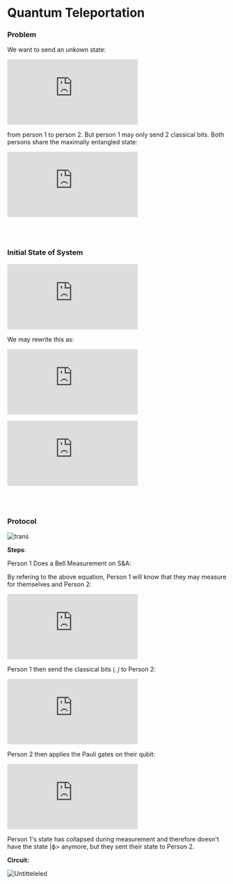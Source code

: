 <h1>Quantum Teleportation</h1>

<h3>Problem</h3>
We want to send an unkown state:

![equation](https://latex.codecogs.com/gif.latex?%7C%5Cphi%20%3E_%7Bs%7D%3D%20%5Calpha%20%7C0%3E_%7Bs%7D&plus;%5Cbeta%20%7C1%3E_%7Bs%7D)

from person 1 to person 2. But person 1 may only send 2 classical bits. Both persons share the maximally entangled state:

![equation](https://latex.codecogs.com/gif.latex?%7C%5Cpsi%20%5E%7B00%7D%3E_%7BAB%7D%20%3D%5Cfrac%7B1%7D%7B%5Csqrt%7B2%7D%7D%20%5B%5Calpha%20%7C00%3E_%7BAB%7D%20&plus;%20%5Cbeta%20%7C11%3E_%7BAB%7D%5D)

<br>
<br>

<h3>Initial State of System</h3>
  
![equation](https://latex.codecogs.com/gif.latex?%5Cbegin%7Balign*%7D%20%26%7B%7D%7C%5Cphi%3E_%7Bs%7D%20%5Cotimes%20%5C%20%7C%5Cpsi%20%5E%7B00%7D%3E_%7BAB%7D%20%5C%5C%20%26%7B%7D%3D%5Cfrac%7B1%7D%7B%5Csqrt%7B2%7D%7D%20%5B%5Calpha%20%7C000%3E_%7BSAB%7D%20&plus;%20%5Calpha%20%7C011%3E_%7BSAB%7D&plus;%20%5Cbeta%20%7C100%3E_%7BSAB%7D%20&plus;%20%5Cbeta%20%7C111%3E_%7BSAB%7D%5D%20%5Cend%7Balign*%7D)

We may rewrite this as:

![equation](https://latex.codecogs.com/gif.latex?%5Cbegin%7Balign*%7D%20%26%7B%7D%3D%5Cfrac%7B1%7D%7B2%5Csqrt%7B2%7D%7D%5B%28%7C00%3E_%7BSA%7D&plus;%7C11%3E_%7BSA%7D%29%20%5Cotimes%20%28%5Calpha%7C0%3E_%7BB%7D&plus;%5Cbeta%7C1%3E_%7BB%7D%29&plus;%28%7C01%3E_%7BSA%7D&plus;%7C10%3E_%7BSA%7D%29%20%5Cotimes%20%28%5Calpha%7C1%3E_%7BB%7D%20&plus;%20%5Cbeta%7C0%3E_%7BB%7D%29%20%5C%5C%20%26%7B%7D&plus;%28%7C00%3E_%7BSA%7D-%7C11%3E_%7BSA%7D%29%20%5Cotimes%20%28%5Calpha%7C0%3E_%7BB%7D-%5Cbeta%7C1%3E_%7BB%7D%29&plus;%28%7C01%3E_%7BSA%7D-%7C10%3E_%7BSA%7D%29%20%5Cotimes%20%28%5Calpha%7C1%3E_%7BB%7D-%5Cbeta%7C0%3E_%7BB%7D%29%5D%20%5Cend%7Balign*%7D)

![equation](https://latex.codecogs.com/gif.latex?%5Cbegin%7Balign*%7D%20%26%7B%7D%3D%5Cfrac%7B1%7D%7B2%7D%5B%7C%5Cpsi%5E%7B00%7D%3E_%7BSA%7D%20%5Cotimes%20%5C%20%7C%5Cphi%3E_%7BB%7D%20&plus;%20%7C%5Cpsi%5E%7B01%7D%3E_%7BSA%7D%20%5Cotimes%20%5C%20%5Csigma_%7Bx%7D%7C%5Cphi%3E_%7BB%7D%20%5C%5C%20%26%7B%7D&plus;%20%7C%5Cpsi%5E%7B10%7D%3E_%7BSA%7D%20%5Cotimes%20%5C%20%5Csigma_%7Bz%7D%7C%5Cphi%3E_%7BB%7D%20&plus;%20%7C%5Cpsi%5E%7B11%7D%3E_%7BSA%7D%20%5Cotimes%20%5C%20%5Csigma_%7Bx%7D%5Csigma_%7Bz%7D%7C%5Cphi%3E_%7BB%7D%5D%20%5Cend%7Balign*%7D)

<br>
<br>

<h3>Protocol</h3>

![trans](https://user-images.githubusercontent.com/68278907/91061231-36c43800-e62c-11ea-8e71-058899a0a5a1.png)

__Steps__:

Person 1 Does a Bell Measurement on S&A:

By refering to the above equation, Person 1 will know that they may measure for themselves and Person 2:

![equation](https://latex.codecogs.com/gif.latex?%5Cbegin%7Balign*%7D%20%26%20Person%20%5C%201%20%26%20Person%20%5C%202%5C%5C%20%26%20%7C%5Cpsi%5E%7B00%7D%3E%20%26%20%7C%5Cphi%3E_%7BB%7D%5C%5C%20%26%20%7C%5Cpsi%5E%7B01%7D%3E%20%26%20%5Csigma_%7Bx%7D%7C%5Cphi%3E_%7BB%7D%5C%5C%20%26%20%7C%5Cpsi%5E%7B10%7D%3E%20%26%20%5Csigma_%7Bz%7D%7C%5Cphi%3E_%7BB%7D%5C%5C%20%26%20%7C%5Cpsi%5E%7B11%7D%3E%20%26%20%5Csigma_%7Bx%7D%5Csigma_%7Bz%7D%7C%5Cphi%3E_%7BB%7D%20%5Cend%7Balign*%7D)

Person 1 then send the classical bits *i, j* to Person 2:

![equation](https://latex.codecogs.com/gif.latex?%5Cbegin%7Bvmatrix%7D%20%26%20Person%20%5C%201%20%26%20Person%20%5C%202%20%26%20Bits%20%5C%20sent%20%26%20%5C%5C%20%26%20%7C%5Cpsi%5E%7B00%7D%3E%20%26%20%7C%5Cphi%3E_%7BB%7D%20%26%2000%5C%5C%20%26%20%7C%5Cpsi%5E%7B01%7D%3E%20%26%20%5Csigma_%7Bx%7D%7C%5Cphi%3E_%7BB%7D%20%26%2001%5C%5C%20%26%20%7C%5Cpsi%5E%7B10%7D%3E%20%26%20%5Csigma_%7Bz%7D%7C%5Cphi%3E_%7BB%7D%20%26%2010%5C%5C%20%26%20%7C%5Cpsi%5E%7B11%7D%3E%20%26%20%5Csigma_%7Bx%7D%5Csigma_%7Bz%7D%7C%5Cphi%3E_%7BB%7D%20%26%2011%20%5Cend%7Bvmatrix%7D)

Person 2 then applies the Pauli gates on their qubit:

![equation](https://latex.codecogs.com/gif.latex?%5Cbegin%7Bvmatrix%7D%20%26%20Person%20%5C%201%20%26%20Person%20%5C%202%20%26%20Bits%20%5C%20sent%20%26%20Person%20%5C%202%20%5C%20State%5C%5C%20%26%20%7C%5Cpsi%5E%7B00%7D%3E%20%26%20%7C%5Cphi%3E_%7BB%7D%20%26%2000%20%26%20%7C%5Cphi%3E_%7BB%7D%5C%5C%20%26%20%7C%5Cpsi%5E%7B01%7D%3E%20%26%20%5Csigma_%7Bx%7D%7C%5Cphi%3E_%7BB%7D%20%26%2001%20%26%20%7C%5Cphi%3E_%7BB%7D%5C%5C%20%26%20%7C%5Cpsi%5E%7B10%7D%3E%20%26%20%5Csigma_%7Bz%7D%7C%5Cphi%3E_%7BB%7D%20%26%2010%20%26%20%7C%5Cphi%3E_%7BB%7D%5C%5C%20%26%20%7C%5Cpsi%5E%7B11%7D%3E%20%26%20%5Csigma_%7Bx%7D%5Csigma_%7Bz%7D%7C%5Cphi%3E_%7BB%7D%20%26%2011%20%26%20%7C%5Cphi%3E_%7BB%7D%20%5Cend%7Bvmatrix%7D)

Person 1's state has collapsed during measurement and therefore doesn't have the state |ϕ> anymore, but they sent their state to Person 2.

__Circuit:__

![Untitteleled](https://user-images.githubusercontent.com/68278907/91288823-ba4b6980-e791-11ea-9699-8898dcd936ff.png)


